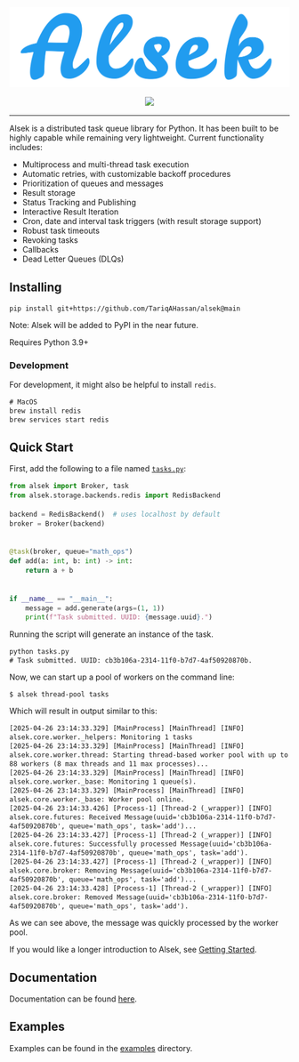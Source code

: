 <div align="center">
  <img src="https://github.com/TariqAHassan/alsek/raw/main/docs/assets/logos/logo.png"><br>
</div>

<p align="center">
    <a href="https://github.com/TariqAHassan/alsek/actions/workflows/tests.yml" alt="Tests">
        <img src="https://github.com/TariqAHassan/alsek/actions/workflows/tests.yml/badge.svg" /></a>
</p>

----

Alsek is a distributed task queue library for Python. It has been built to be highly 
capable while remaining very lightweight. Current functionality includes:

  * Multiprocess and multi-thread task execution
  * Automatic retries, with customizable backoff procedures
  * Prioritization of queues and messages
  * Result storage
  * Status Tracking and Publishing
  * Interactive Result Iteration
  * Cron, date and interval task triggers (with result storage support)
  * Robust task timeouts
  * Revoking tasks
  * Callbacks
  * Dead Letter Queues (DLQs)

## Installing

```shell
pip install git+https://github.com/TariqAHassan/alsek@main
```

Note: Alsek will be added to PyPI in the near future.

Requires Python 3.9+

### Development

For development, it might also be helpful to install `redis`.

```shell
# MacOS
brew install redis
brew services start redis
```

## Quick Start

First, add the following to a file named [`tasks.py`](examples/simple/tasks.py):

```python
from alsek import Broker, task
from alsek.storage.backends.redis import RedisBackend

backend = RedisBackend()  # uses localhost by default
broker = Broker(backend)


@task(broker, queue="math_ops")
def add(a: int, b: int) -> int:
    return a + b


if __name__ == "__main__":
    message = add.generate(args=(1, 1))
    print(f"Task submitted. UUID: {message.uuid}.")
```

Running the script will generate an instance of the task.

```shell
python tasks.py
# Task submitted. UUID: cb3b106a-2314-11f0-b7d7-4af50920870b.
```

Now, we can start up a pool of workers on the command line:

```shell
$ alsek thread-pool tasks
```

Which will result in output similar to this:

```shell
[2025-04-26 23:14:33.329] [MainProcess] [MainThread] [INFO] alsek.core.worker._helpers: Monitoring 1 tasks
[2025-04-26 23:14:33.329] [MainProcess] [MainThread] [INFO] alsek.core.worker.thread: Starting thread-based worker pool with up to 88 workers (8 max threads and 11 max processes)...
[2025-04-26 23:14:33.329] [MainProcess] [MainThread] [INFO] alsek.core.worker._base: Monitoring 1 queue(s).
[2025-04-26 23:14:33.329] [MainProcess] [MainThread] [INFO] alsek.core.worker._base: Worker pool online.
[2025-04-26 23:14:33.426] [Process-1] [Thread-2 (_wrapper)] [INFO] alsek.core.futures: Received Message(uuid='cb3b106a-2314-11f0-b7d7-4af50920870b', queue='math_ops', task='add')...
[2025-04-26 23:14:33.427] [Process-1] [Thread-2 (_wrapper)] [INFO] alsek.core.futures: Successfully processed Message(uuid='cb3b106a-2314-11f0-b7d7-4af50920870b', queue='math_ops', task='add').
[2025-04-26 23:14:33.427] [Process-1] [Thread-2 (_wrapper)] [INFO] alsek.core.broker: Removing Message(uuid='cb3b106a-2314-11f0-b7d7-4af50920870b', queue='math_ops', task='add')...
[2025-04-26 23:14:33.428] [Process-1] [Thread-2 (_wrapper)] [INFO] alsek.core.broker: Removed Message(uuid='cb3b106a-2314-11f0-b7d7-4af50920870b', queue='math_ops', task='add').
```

As we can see above, the message was quickly processed by the worker pool.

If you would like a longer introduction to Alsek, see [Getting Started](https://tariqahassan.github.io/alsek/#getting-started).

## Documentation

Documentation can be found [here](https://TariqAHassan.github.io/alsek/).

## Examples

Examples can be found in the [examples](examples) directory.
